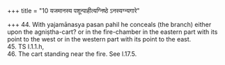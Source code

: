 +++
title = "10 यजमानस्य पशून्पाहीत्यग्निष्ठे ऽनस्यग्न्यगारे"

+++
44. With yajamānasya pasan pahil he conceals (the branch) either upon the agniṣtha-cart? or in the fire-chamber in the eastern part with its point to the west or in the western part with its point to the east.  
45. TS I.1.1.h,  
46. The cart standing near the fire. See l.17.5.  
